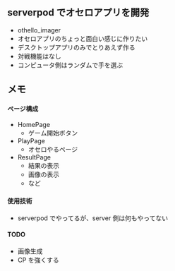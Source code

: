 ## serverpod でオセロアプリを開発

- othello_imager
- オセロアプリのちょっと面白い感じに作りたい
- デスクトップアプリのみでとりあえず作る
- 対戦機能はなし
- コンピュータ側はランダムで手を選ぶ

## メモ

#### ページ構成

- HomePage
  - ゲーム開始ボタン
- PlayPage
  - オセロやるページ
- ResultPage
  - 結果の表示
  - 画像の表示
  - など

#### 使用技術

- serverpod でやってるが、server 側は何もやってない

#### TODO

- 画像生成
- CP を強くする
